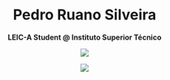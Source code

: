 <div align="center">
  
# Pedro Ruano Silveira
  
**LEIC-A Student @ Instituto Superior Técnico**

  
<img align="center" src="https://github-readme-stats.vercel.app/api/top-langs/?username=PedroRuanoS&layout=compact&theme=apprentice"/></p>

<img align="center" src="https://github-readme-stats.vercel.app/api?username=PedroRuanoS&theme=apprentice"/></p>

